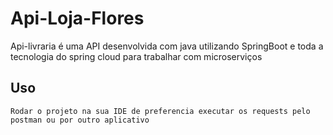 # Api-Loja-Flores

Api-livraria é uma API desenvolvida com java utilizando SpringBoot e toda a tecnologia do spring cloud para trabalhar com microserviços

## Uso
```
Rodar o projeto na sua IDE de preferencia executar os requests pelo postman ou por outro aplicativo
```
